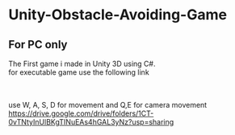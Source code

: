 # Unity-Obstacle-Avoiding-Game
## For PC only
The First game i made in Unity 3D using C#.<br>
for executable game use the following link

<br><Br> use W, A, S, D for movement and Q,E for camera movement
<br>https://drive.google.com/drive/folders/1CT-0vTNtyInUlBKgTINuEAs4hGAL3yNz?usp=sharing
